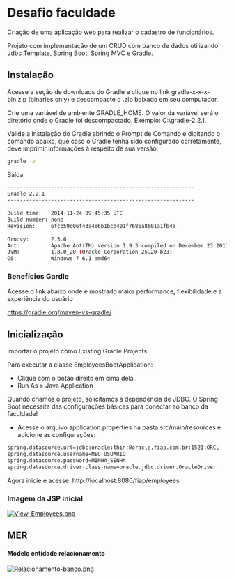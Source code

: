 # Desafio faculdade

Criação de uma aplicação web para realizar o cadastro de funcionários.

Projeto com implementação de um CRUD com banco de dados
utilizando Jdbc Template, Spring Boot, Spring MVC e Gradle.

## Instalação

Acesse a seção de downloads do Gradle e clique no link gradle-x-x-x-bin.zip (binaries only) e descompacte o .zip baixado em seu computador.

Crie uma variável de ambiente GRADLE_HOME. O valor da variável será o diretório onde o Gradle foi descompactado. Exemplo: C:\gradle-2.2.1.

Valide a instalação do Gradle abrindo o Prompt de Comando e digitando o comando abaixo, que caso o Gradle tenha sido configurado corretamente, deve imprimir informações à respeito de sua versão:

```bash
gradle -v
```

Saída
```bash
------------------------------------------------------------
Gradle 2.2.1
------------------------------------------------------------
 
Build time:   2014-11-24 09:45:35 UTC
Build number: none
Revision:     6fcb59c06f43a4e6b1bcb401f7686a8601a1fb4a
 
Groovy:       2.3.6
Ant:          Apache Ant(TM) version 1.9.3 compiled on December 23 2013
JVM:          1.8.0_20 (Oracle Corporation 25.20-b23)
OS:           Windows 7 6.1 amd64
```
### Benefícios Gardle
Acesse o link abaixo onde é mostrado maior performance, flexibilidade e a experiência do usuário

https://gradle.org/maven-vs-gradle/

## Inicialização 
Importar o projeto como Existing Gradle Projects.

Para executar a classe EmployeesBootApplication:
- Clique com o botão direito em cima dela.
- Run As > Java Application


 Quando criamos o projeto, solicitamos a dependência de JDBC. O Spring
Boot necessita das configurações básicas para conectar ao banco da faculdade!
- Acesse o arquivo application.properties na pasta src/main/resources e
adicione as configurações:

```bash
spring.datasource.url=jdbc:oracle:thin:@oracle.fiap.com.br:1521:ORCL
spring.datasource.username=MEU_USUARIO
spring.datasource.password=MINHA_SENHA
spring.datasource.driver-class-name=oracle.jdbc.driver.OracleDriver
```


Agora inicie e acesse: http://localhost:8080/fiap/employees

### Imagem da JSP inicial

[![View-Employees.png](https://i.postimg.cc/tJVS1zNM/View-Employees.png)](https://postimg.cc/7JwMd0c3)

## MER 
#### Modelo entidade relacionamento
[![Relacionamento-banco.png](https://i.postimg.cc/V6X4mNfx/Relacionamento-banco.png)](https://postimg.cc/VrLXFmbg)